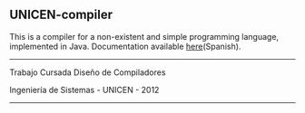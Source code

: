 UNICEN-compiler
-----------------

This is a compiler for a non-existent and simple programming language, implemented in Java. Documentation available [here](https://github.com/mcordischi/UNICEN-compiler/tree/master/doc)(Spanish).


***

Trabajo Cursada Diseño de Compiladores

Ingeniería de Sistemas - UNICEN - 2012


***
